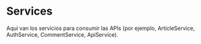 # Services

Aquí van los servicios para consumir las APIs (por ejemplo, ArticleService, AuthService, CommentService, ApiService).
